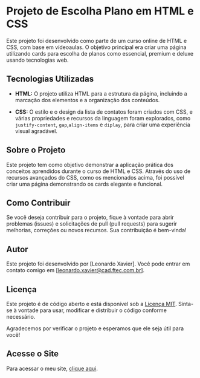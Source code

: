 # Projeto de Escolha Plano em HTML e CSS

Este projeto foi desenvolvido como parte de um curso online de HTML e CSS, com base em vídeoaulas. O objetivo principal era criar uma página utilizando cards para escolha de planos como essencial, premium e deluxe usando tecnologias web.

## Tecnologias Utilizadas

- **HTML:** O projeto utiliza HTML para a estrutura da página, incluindo a marcação dos elementos e a organização dos conteúdos.

- **CSS:** O estilo e o design da lista de contatos foram criados com CSS, e várias propriedades e recursos da linguagem foram explorados, como `justify-content`, `gap`,`align-items` e `diplay`, para criar uma experiência visual agradável.

## Sobre o Projeto

Este projeto tem como objetivo demonstrar a aplicação prática dos conceitos aprendidos durante o curso de HTML e CSS. Através do uso de recursos avançados do CSS, como os mencionados acima, foi possível criar uma página demonstrando os cards elegante e funcional.

## Como Contribuir

Se você deseja contribuir para o projeto, fique à vontade para abrir problemas (issues) e solicitações de pull (pull requests) para sugerir melhorias, correções ou novos recursos. Sua contribuição é bem-vinda!

## Autor

Este projeto foi desenvolvido por [Leonardo Xavier]. Você pode entrar em contato comigo em [leonardo.xavier@cad.ftec.com.br].

## Licença

Este projeto é de código aberto e está disponível sob a [Licença MIT](LICENSE.md). Sinta-se à vontade para usar, modificar e distribuir o código conforme necessário.

Agradecemos por verificar o projeto e esperamos que ele seja útil para você!

## Acesse o Site

Para acessar o meu site, [clique aqui]().
